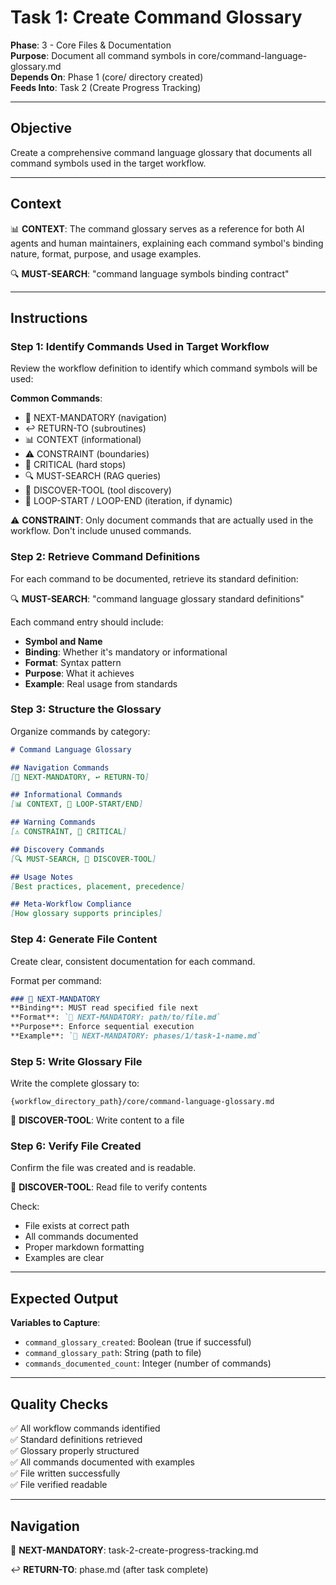 # Task 1: Create Command Glossary

**Phase**: 3 - Core Files & Documentation  
**Purpose**: Document all command symbols in core/command-language-glossary.md  
**Depends On**: Phase 1 (core/ directory created)  
**Feeds Into**: Task 2 (Create Progress Tracking)

---

## Objective

Create a comprehensive command language glossary that documents all command symbols used in the target workflow.

---

## Context

📊 **CONTEXT**: The command glossary serves as a reference for both AI agents and human maintainers, explaining each command symbol's binding nature, format, purpose, and usage examples.

🔍 **MUST-SEARCH**: "command language symbols binding contract"

---

## Instructions

### Step 1: Identify Commands Used in Target Workflow

Review the workflow definition to identify which command symbols will be used:

**Common Commands**:
- 🎯 NEXT-MANDATORY (navigation)
- ↩️ RETURN-TO (subroutines)
- 📊 CONTEXT (informational)
- ⚠️ CONSTRAINT (boundaries)
- 🚨 CRITICAL (hard stops)
- 🔍 MUST-SEARCH (RAG queries)
- 📖 DISCOVER-TOOL (tool discovery)
- 🔄 LOOP-START / LOOP-END (iteration, if dynamic)

⚠️ **CONSTRAINT**: Only document commands that are actually used in the workflow. Don't include unused commands.

### Step 2: Retrieve Command Definitions

For each command to be documented, retrieve its standard definition:

🔍 **MUST-SEARCH**: "command language glossary standard definitions"

Each command entry should include:
- **Symbol and Name**
- **Binding**: Whether it's mandatory or informational
- **Format**: Syntax pattern
- **Purpose**: What it achieves
- **Example**: Real usage from standards

### Step 3: Structure the Glossary

Organize commands by category:

```markdown
# Command Language Glossary

## Navigation Commands
[🎯 NEXT-MANDATORY, ↩️ RETURN-TO]

## Informational Commands
[📊 CONTEXT, 🔄 LOOP-START/END]

## Warning Commands
[⚠️ CONSTRAINT, 🚨 CRITICAL]

## Discovery Commands
[🔍 MUST-SEARCH, 📖 DISCOVER-TOOL]

## Usage Notes
[Best practices, placement, precedence]

## Meta-Workflow Compliance
[How glossary supports principles]
```

### Step 4: Generate File Content

Create clear, consistent documentation for each command.

Format per command:
```markdown
### 🎯 NEXT-MANDATORY
**Binding**: MUST read specified file next
**Format**: `🎯 NEXT-MANDATORY: path/to/file.md`
**Purpose**: Enforce sequential execution
**Example**: `🎯 NEXT-MANDATORY: phases/1/task-1-name.md`
```

### Step 5: Write Glossary File

Write the complete glossary to:

```
{workflow_directory_path}/core/command-language-glossary.md
```

📖 **DISCOVER-TOOL**: Write content to a file

### Step 6: Verify File Created

Confirm the file was created and is readable.

📖 **DISCOVER-TOOL**: Read file to verify contents

Check:
- File exists at correct path
- All commands documented
- Proper markdown formatting
- Examples are clear

---

## Expected Output

**Variables to Capture**:
- `command_glossary_created`: Boolean (true if successful)
- `command_glossary_path`: String (path to file)
- `commands_documented_count`: Integer (number of commands)

---

## Quality Checks

✅ All workflow commands identified  
✅ Standard definitions retrieved  
✅ Glossary properly structured  
✅ All commands documented with examples  
✅ File written successfully  
✅ File verified readable

---

## Navigation

🎯 **NEXT-MANDATORY**: task-2-create-progress-tracking.md

↩️ **RETURN-TO**: phase.md (after task complete)


